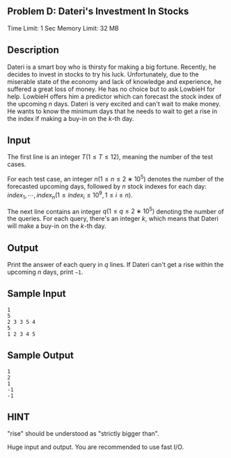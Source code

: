 ## Problem D: Dateri's Investment In Stocks

Time Limit: 1 Sec Memory Limit: 32 MB

## Description

Dateri is a smart boy who is thirsty for making a big fortune. Recently, he decides to invest in stocks to try his luck. Unfortunately, due to the miserable state of the economy and lack of knowledge and experience, he suffered a great loss of money. He has no choice but to ask LowbieH for help. LowbieH offers him a predictor which can forecast the stock index of the upcoming $n$ days. Dateri is very excited and can't wait to make money. He wants to know the minimum days that he needs to wait to get a rise in the index if making a buy-in on the $k$-th day.

## Input

The first line is an integer $T(1≤T≤12)$, meaning the number of the test cases.

For each test case, an integer $n(1≤n≤2∗10^5)$ denotes the number of the forecasted upcoming days, followed by $n$ stock indexes for each day: $index_1,⋯,index_n(1≤index_i≤10^9,1≤i≤n)$.

The next line contains an integer $q(1≤q≤2∗10^5)$ denoting the number of the queries. For each query, there's an integer $k$, which means that Dateri will make a buy-in on the $k$-th day.

## Output

Print the answer of each query in $q$ lines. If Dateri can't get a rise within the upcoming $n$ days, print `−1`.

## Sample Input

```
1
5
2 3 3 5 4
5
1 2 3 4 5
```

## Sample Output

```
1
2
1
-1
-1
```

## HINT


"rise" should be understood as "strictly bigger than".

Huge input and output. You are recommended to use fast I/O.

